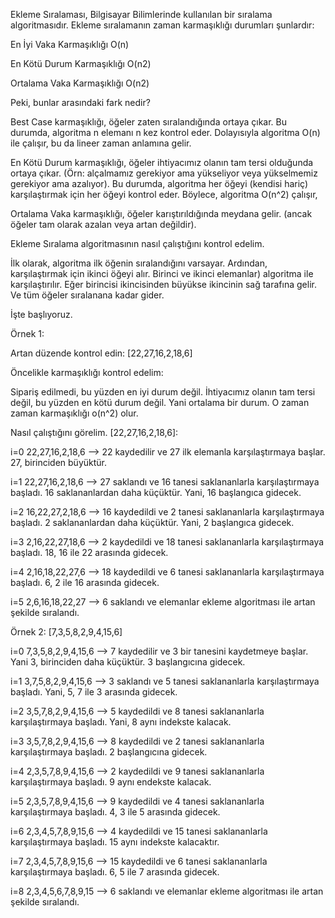Ekleme Sıralaması, Bilgisayar Bilimlerinde kullanılan bir sıralama algoritmasıdır. Ekleme sıralamanın zaman karmaşıklığı durumları şunlardır:

En İyi Vaka Karmaşıklığı O(n)

En Kötü Durum Karmaşıklığı O(n2)

Ortalama Vaka Karmaşıklığı O(n2)

Peki, bunlar arasındaki fark nedir?

Best Case karmaşıklığı, öğeler zaten sıralandığında ortaya çıkar. Bu durumda, algoritma n elemanı n kez kontrol eder. Dolayısıyla algoritma O(n) ile çalışır, bu da lineer zaman anlamına gelir.

En Kötü Durum karmaşıklığı, öğeler ihtiyacımız olanın tam tersi olduğunda ortaya çıkar. (Örn: alçalmamız gerekiyor ama yükseliyor veya yükselmemiz gerekiyor ama azalıyor). Bu durumda, algoritma her öğeyi (kendisi hariç) karşılaştırmak için her öğeyi kontrol eder. Böylece, algoritma O(n^2) çalışır,

Ortalama Vaka karmaşıklığı, öğeler karıştırıldığında meydana gelir. (ancak öğeler tam olarak azalan veya artan değildir).

Ekleme Sıralama algoritmasının nasıl çalıştığını kontrol edelim.

İlk olarak, algoritma ilk öğenin sıralandığını varsayar. Ardından, karşılaştırmak için ikinci öğeyi alır. Birinci ve ikinci elemanlar) algoritma ile karşılaştırılır. Eğer birincisi ikincisinden büyükse ikincinin sağ tarafına gelir. Ve tüm öğeler sıralanana kadar gider.

İşte başlıyoruz.

Örnek 1:

Artan düzende kontrol edin: [22,27,16,2,18,6]

Öncelikle karmaşıklığı kontrol edelim:

Sipariş edilmedi, bu yüzden en iyi durum değil. İhtiyacımız olanın tam tersi değil, bu yüzden en kötü durum değil. Yani ortalama bir durum. O zaman zaman karmaşıklığı o(n^2) olur.

Nasıl çalıştığını görelim. [22,27,16,2,18,6]:

i=0 22,27,16,2,18,6 --> 22 kaydedilir ve 27 ilk elemanla karşılaştırmaya başlar. 27, birinciden büyüktür.

i=1 22,27,16,2,18,6 --> 27 saklandı ve 16 tanesi saklananlarla karşılaştırmaya başladı. 16 saklananlardan daha küçüktür. Yani, 16 başlangıca gidecek.

i=2 16,22,27,2,18,6 --> 16 kaydedildi ve 2 tanesi saklananlarla karşılaştırmaya başladı. 2 saklananlardan daha küçüktür. Yani, 2 başlangıca gidecek.

i=3 2,16,22,27,18,6 --> 2 kaydedildi ve 18 tanesi saklananlarla karşılaştırmaya başladı. 18, 16 ile 22 arasında gidecek.

i=4 2,16,18,22,27,6 --> 18 kaydedildi ve 6 tanesi saklananlarla karşılaştırmaya başladı. 6, 2 ile 16 arasında gidecek.

i=5 2,6,16,18,22,27 --> 6 saklandı ve elemanlar ekleme algoritması ile artan şekilde sıralandı.

Örnek 2: [7,3,5,8,2,9,4,15,6]

i=0 7,3,5,8,2,9,4,15,6 --> 7 kaydedilir ve 3 bir tanesini kaydetmeye başlar. Yani 3, birinciden daha küçüktür. 3 başlangıcına gidecek.

i=1 3,7,5,8,2,9,4,15,6 --> 3 saklandı ve 5 tanesi saklananlarla karşılaştırmaya başladı. Yani, 5, 7 ile 3 arasında gidecek.

i=2 3,5,7,8,2,9,4,15,6 --> 5 kaydedildi ve 8 tanesi saklananlarla karşılaştırmaya başladı. Yani, 8 aynı indekste kalacak.

i=3 3,5,7,8,2,9,4,15,6 --> 8 kaydedildi ve 2 tanesi saklananlarla karşılaştırmaya başladı. 2 başlangıcına gidecek.

i=4 2,3,5,7,8,9,4,15,6 --> 2 kaydedildi ve 9 tanesi saklananlarla karşılaştırmaya başladı. 9 aynı endekste kalacak.

i=5 2,3,5,7,8,9,4,15,6 --> 9 kaydedildi ve 4 tanesi saklananlarla karşılaştırmaya başladı. 4, 3 ile 5 arasında gidecek.

i=6 2,3,4,5,7,8,9,15,6 --> 4 kaydedildi ve 15 tanesi saklananlarla karşılaştırmaya başladı. 15 aynı indekste kalacaktır.

i=7 2,3,4,5,7,8,9,15,6 --> 15 kaydedildi ve 6 tanesi saklananlarla karşılaştırmaya başladı. 6, 5 ile 7 arasında gidecek.

i=8 2,3,4,5,6,7,8,9,15 --> 6 saklandı ve elemanlar ekleme algoritması ile artan şekilde sıralandı.